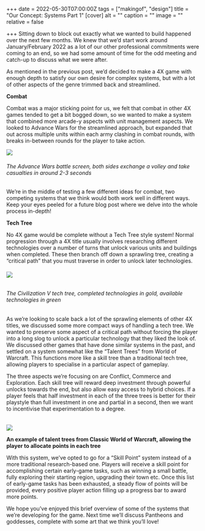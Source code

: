 +++
date = 2022-05-30T07:00:00Z
tags = ["makingof", "design"]
title = "Our Concept: Systems Part 1"
[cover]
alt = ""
caption = ""
image = ""
relative = false

+++
Sitting down to block out exactly what we wanted to build happened over the next few months. We knew that we’d start work around January/February 2022 as a lot of our other professional commitments were coming to an end, so we had some amount of time for the odd meeting and catch-up to discuss what we were after.

As mentioned in the previous post, we’d decided to make a 4X game with enough depth to satisfy our own desire for complex systems, but with a lot of other aspects of the genre trimmed back and streamlined.

**Combat**

Combat was a major sticking point for us, we felt that combat in other 4X games tended to get a bit bogged down, so we wanted to make a system that combined more arcade-y aspects with unit management aspects. We looked to Advance Wars for the streamlined approach, but expanded that out across multiple units within each army clashing in combat rounds, with breaks in-between rounds for the player to take action.

![](/uploads/aw.png)

###### The Advance Wars battle screen, both sides exchange a volley and take casualties in around 2-3 seconds

We’re in the middle of testing a few different ideas for combat, two competing systems that we think would both work well in different ways. Keep your eyes peeled for a future blog post where we delve into the whole process in-depth!

**Tech Tree**

No 4X game would be complete without a Tech Tree style system! Normal progression through a 4X title usually involves researching different technologies over a number of turns that unlock various units and buildings when completed. These then branch off down a sprawling tree, creating a “critical path” that you must traverse in order to unlock later technologies.

###### ![](/uploads/civ.png)

###### The Civilization V tech tree, completed technologies in gold, available technologies in green

As we’re looking to scale back a lot of the sprawling elements of other 4X titles, we discussed some more compact ways of handling a tech tree. We wanted to preserve some aspect of a critical path without forcing the player into a long slog to unlock a particular technology that they liked the look of. We discussed other games that have done similar systems in the past, and settled on a system somewhat like the “Talent Trees” from World of Warcraft. This functions more like a skill tree than a traditional tech tree, allowing players to specialise in a particular aspect of gameplay.

The three aspects we’re focusing on are Conflict, Commerce and Exploration. Each skill tree will reward deep investment through powerful unlocks towards the end, but also allow easy access to hybrid choices. If a player feels that half investment in each of the three trees is better for their playstyle than full investment in one and partial in a second, then we want to incentivise that experimentation to a degree.

###### 

![](/uploads/wow.png)

**An example of talent trees from Classic World of Warcraft, allowing the player to allocate points in each tree**

With this system, we’ve opted to go for a “Skill Point” system instead of a more traditional research-based one. Players will receive a skill point for accomplishing certain early-game tasks, such as winning a small battle, fully exploring their starting region, upgrading their town etc. Once this list of early-game tasks has been exhausted, a steady flow of points will be provided, every positive player action filling up a progress bar to award more points.

We hope you’ve enjoyed this brief overview of some of the systems that we’re developing for the game. Next time we’ll discuss Pantheons and goddesses, complete with some art that we think you’ll love!